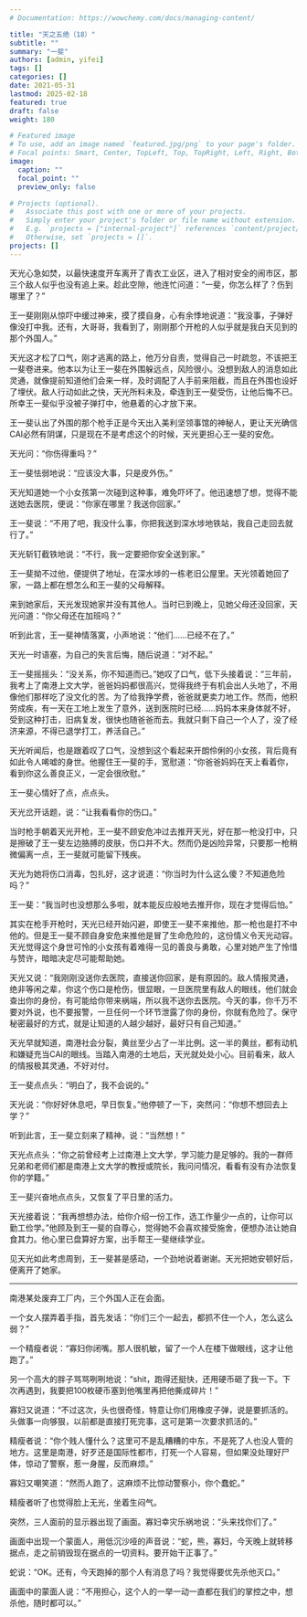 ```yaml
---
# Documentation: https://wowchemy.com/docs/managing-content/

title: "天之五绝（18）"
subtitle: ""
summary: "一斐"
authors: [admin, yifei]
tags: []
categories: []
date: 2021-05-31
lastmod: 2025-02-18
featured: true
draft: false
weight: 180

# Featured image
# To use, add an image named `featured.jpg/png` to your page's folder.
# Focal points: Smart, Center, TopLeft, Top, TopRight, Left, Right, BottomLeft, Bottom, BottomRight.
image:
  caption: ""
  focal_point: ""
  preview_only: false

# Projects (optional).
#   Associate this post with one or more of your projects.
#   Simply enter your project's folder or file name without extension.
#   E.g. `projects = ["internal-project"]` references `content/project/deep-learning/index.md`.
#   Otherwise, set `projects = []`.
projects: []
---
```


天光心急如焚，以最快速度开车离开了青衣工业区，进入了相对安全的闹市区，那三个敌人似乎也没有追上来。趁此空隙，他连忙问道：“一斐，你怎么样了？伤到哪里了？”

王一斐刚刚从惊吓中缓过神来，摸了摸自身，心有余悸地说道：“我没事，子弹好像没打中我。还有，大哥哥，我看到了，刚刚那个开枪的人似乎就是我白天见到的那个外国人。”

<!--more-->

天光这才松了口气，刚才逃离的路上，他万分自责，觉得自己一时疏忽，不该把王一斐卷进来。他本以为让王一斐在外围躲远点，风险很小。没想到敌人的消息如此灵通，就像提前知道他们会来一样，及时调配了人手前来阻截，而且在外围也设好了埋伏。敌人行动如此之快，天光所料未及，牵连到王一斐受伤，让他后悔不已。所幸王一斐似乎没被子弹打中，他悬着的心才放下来。

王一斐认出了外围的那个枪手正是今天出入美利坚领事馆的神秘人，更让天光确信CAI必然有阴谋，只是现在不是考虑这个的时候，天光更担心王一斐的安危。

天光问：“你伤得重吗？”

王一斐怯弱地说：“应该没大事，只是皮外伤。”

天光知道她一个小女孩第一次碰到这种事，难免吓坏了。他迅速想了想，觉得不能送她去医院，便说：“你家在哪里？我送你回家。”

王一斐说：“不用了吧，我没什么事，你把我送到深水埗地铁站，我自己走回去就行了。”

天光斩钉截铁地说：“不行，我一定要把你安全送到家。”

王一斐拗不过他，便提供了地址，在深水埗的一栋老旧公屋里。天光领着她回了家，一路上都在想怎么和王一斐的父母解释。

来到她家后，天光发现她家并没有其他人。当时已到晚上，见她父母还没回家，天光问道：“你父母还在加班吗？”

听到此言，王一斐神情落寞，小声地说：“他们......已经不在了。”

天光一时语塞，为自己的失言后悔，随后说道：“对不起。”

王一斐摇摇头：“没关系，你不知道而已。”她叹了口气，低下头接着说：“三年前，我考上了南港上文大学，爸爸妈妈都很高兴，觉得我终于有机会出人头地了，不用像他们那样吃了没文化的苦。为了给我挣学费，爸爸就更卖力地工作。然而，他积劳成疾，有一天在工地上发生了意外，送到医院时已经......妈妈本来身体就不好，受到这种打击，旧病复发，很快也随爸爸而去。我就只剩下自己一个人了，没了经济来源，不得已退学打工，养活自己。”

天光听闻后，也是跟着叹了口气，没想到这个看起来开朗伶俐的小女孩，背后竟有如此令人唏嘘的身世。他握住王一斐的手，宽慰道：“你爸爸妈妈在天上看着你，看到你这么善良正义，一定会很欣慰。”

王一斐心情好了点，点点头。

天光岔开话题，说：“让我看看你的伤口。”

当时枪手朝着天光开枪，王一斐不顾安危冲过去推开天光，好在那一枪没打中，只是擦破了王一斐左边胳膊的皮肤，伤口并不大。然而仍是凶险异常，只要那一枪稍微偏离一点，王一斐就可能留下残疾。

天光为她将伤口消毒，包扎好，这才说道：“你当时为什么这么傻？不知道危险吗？”

王一斐：“我当时也没想那么多啦，就本能反应般地去推开你，现在才觉得后怕。”

其实在枪手开枪时，天光已经开始闪避，即使王一斐不来推他，那一枪也是打不中他的。但是王一斐不顾自身安危来推他是冒了生命危险的，这份情义令天光动容。天光觉得这个身世可怜的小女孩有着难得一见的善良与勇敢，心里对她产生了怜惜与赞许，暗暗决定尽可能帮助她。

天光又说：“我刚刚没送你去医院，直接送你回家，是有原因的。敌人情报灵通，绝非等闲之辈，你这个伤口是枪伤，很显眼，一旦医院里有敌人的眼线，他们就会查出你的身份，有可能给你带来祸端，所以我不送你去医院。今天的事，你千万不要对外说，也不要报警，一旦任何一个环节泄露了你的身份，你就有危险了。保守秘密最好的方式，就是让知道的人越少越好，最好只有自己知道。”

天光早就知道，南港社会分裂，黄丝至少占了一半比例。这一半的黄丝，都有动机和嫌疑充当CAI的眼线。当踏入南港的土地后，天光就处处小心。目前看来，敌人的情报极其灵通，不好对付。

王一斐点点头：“明白了，我不会说的。”

天光说：“你好好休息吧，早日恢复。”他停顿了一下，突然问：“你想不想回去上学？”

听到此言，王一斐立刻来了精神，说：“当然想！”

天光点点头：“你之前曾经考上过南港上文大学，学习能力是足够的。我的一群师兄弟和老师们都是南港上文大学的教授或院长，我问问情况，看看有没有办法恢复你的学籍。”

王一斐兴奋地点点头，又恢复了平日里的活力。

天光接着说：“我再想想办法，给你介绍一份工作，选工作量少一点的，让你可以勤工俭学。”他顾及到王一斐的自尊心，觉得她不会喜欢接受施舍，便想办法让她自食其力。他心里已盘算好方案，出手帮王一斐继续学业。

见天光如此考虑周到，王一斐甚是感动，一个劲地说着谢谢。天光把她安顿好后，便离开了她家。

------

南港某处废弃工厂内，三个外国人正在会面。

一个女人摆弄着手指，首先发话：“你们三个一起去，都抓不住一个人，怎么这么弱？”

一个精瘦者说：“寡妇你闭嘴。那人很机敏，留了一个人在楼下做眼线，这才让他跑了。”

另一个高大的胖子骂骂咧咧地说：“shit，跑得还挺快，还用硬币砸了我一下。下次再遇到，我要把100枚硬币塞到他嘴里再把他撕成碎片！”

寡妇又说道：“不过这次，头也很奇怪，特意让你们用橡皮子弹，说是要抓活的。头做事一向够狠，以前都是直接打死完事，这可是第一次要求抓活的。”

精瘦者说：“你个贱人懂什么？这里可不是乱糟糟的中东，不是死了人也没人管的地方。这里是南港，好歹还是国际性都市，打死一个人容易，但如果没处理好尸体，惊动了警察，惹一身腥，反而麻烦。”

寡妇又嘲笑道：“然而人跑了，这麻烦不比惊动警察小，你个蠢蛇。”

精瘦者听了也觉得脸上无光，坐着生闷气。

突然，三人面前的显示器出现了画面。寡妇幸灾乐祸地说：“头来找你们了。”

画面中出现一个蒙面人，用低沉沙哑的声音说：“蛇，熊，寡妇，今天晚上就转移据点，走之前销毁现在据点的一切资料。要开始干正事了。”

蛇说：“OK。还有，今天跑掉的那个人有消息了吗？我觉得要优先杀他灭口。”

画面中的蒙面人说：“不用担心，这个人的一举一动一直都在我们的掌控之中，想杀他，随时都可以。”
